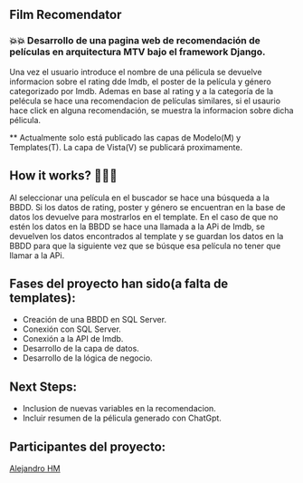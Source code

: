 ## Film Recomendator

### 💥💥 Desarrollo de una pagina web de recomendación de películas en arquitectura MTV bajo el framework Django.

Una vez el usuario introduce el nombre de una pélicula se devuelve informacion sobre el rating dde Imdb, el poster de la película y género categorizado por Imdb. 
Ademas en base al rating y a la categoría de la  pelécula se hace una recomendacion de películas similares, si el usaurio hace click en alguna recomendación, 
se muestra la informacion sobre dicha pélicula.

** Actualmente solo está publicado las capas de Modelo(M) y Templates(T). La capa de Vista(V) se publicará proximamente.

## How it works? 🔧🔧🔧
Al seleccionar una película en el buscador se hace una búsqueda a la BBDD. Si los datos de rating, poster y género se encuentran en la base de datos los devuelve para mostrarlos en el template. En el caso de que no estén los datos en la BBDD se hace una llamada a la APi de Imdb, se devuelven los datos encontrados al template y se guardan los datos en la BBDD para que la siguiente vez que se búsque esa película no tener que llamar a la APi.

## Fases del proyecto han sido(a falta de templates):

- Creación de una BBDD en SQL Server.
- Conexión con SQL Server.
- Conexión a la API de Imdb.
- Desarrollo de la capa de datos.
- Desarrollo de la lógica de negocio.


## Next Steps: 

- Inclusion de nuevas variables en la recomendacion.
- Incluir resumen de la pélicula generado con ChatGpt.


## Participantes del proyecto:
[Alejandro HM](https://github.com/Usrg30) 





